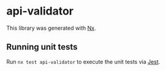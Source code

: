 # api-validator

This library was generated with [Nx](https://nx.dev).

## Running unit tests

Run `nx test api-validator` to execute the unit tests via [Jest](https://jestjs.io).
